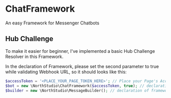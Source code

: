 # ChatFramework
An easy Framework for Messenger Chatbots

## Hub Challenge
To make it easier for beginner, I've implemented a basic Hub Challenge Resolver in this Framework.

In the declaration of Framework, please set the second parameter to true while validating Webhook URL, so it should looks like this:
```php
$accessToken = '<PLACE_YOUR_PAGE_TOKEN_HERE>'; // Place your Page's Access Token here.
$bot = new \NorthStudio\ChatFramework($accessToken, true); // declaration of framework
$builder = new \NorthStudio\MessageBuilder(); // declaration of framework message builder
```
